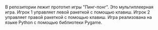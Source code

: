 В репозитории лежит прототип игры "Пинг-понг". Это мультиплеерная игра.
Игрок 1 управляет левой ракеткой с помощью клавиш. Игрок 2 управляет правой ракеткой с помощью клавиш.
Игра реализована на языке Python с помощью библиотеки Pygame.
